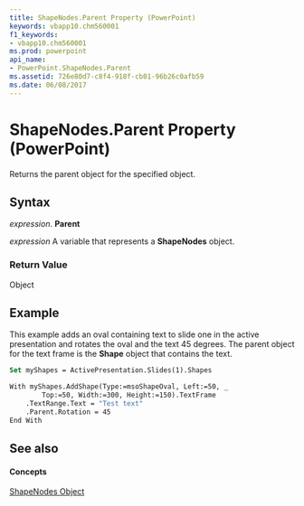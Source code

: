 ```yaml
---
title: ShapeNodes.Parent Property (PowerPoint)
keywords: vbapp10.chm560001
f1_keywords:
- vbapp10.chm560001
ms.prod: powerpoint
api_name:
- PowerPoint.ShapeNodes.Parent
ms.assetid: 726e80d7-c8f4-918f-cb01-96b26c0afb59
ms.date: 06/08/2017
---
```



# ShapeNodes.Parent Property (PowerPoint)

Returns the parent object for the specified object.


## Syntax

 _expression_. **Parent**

 _expression_ A variable that represents a **ShapeNodes** object.


### Return Value

Object


## Example

This example adds an oval containing text to slide one in the active presentation and rotates the oval and the text 45 degrees. The parent object for the text frame is the **Shape** object that contains the text.


```vb
Set myShapes = ActivePresentation.Slides(1).Shapes

With myShapes.AddShape(Type:=msoShapeOval, Left:=50, _
        Top:=50, Width:=300, Height:=150).TextFrame
    .TextRange.Text = "Test text"
    .Parent.Rotation = 45
End With
```


## See also


#### Concepts


[ShapeNodes Object](shapenodes-object-powerpoint.md)

